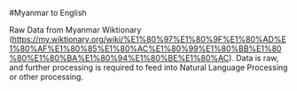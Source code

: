 #Myanmar to English

Raw Data from Myanmar Wiktionary (https://my.wiktionary.org/wiki/%E1%80%97%E1%80%9F%E1%80%AD%E1%80%AF%E1%80%85%E1%80%AC%E1%80%99%E1%80%BB%E1%80%80%E1%80%BA%E1%80%94%E1%80%BE%E1%80%AC). Data is raw, and further processing is required to feed into Natural Language Processing or other processing.
